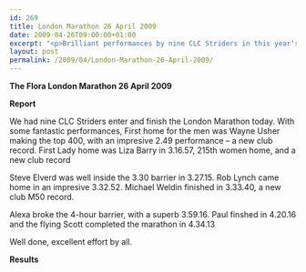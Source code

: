 ```yaml
---
id: 269
title: London Marathon 26 April 2009
date: 2009-04-26T09:00:00+01:00
excerpt: "<p>Brilliant performances by nine CLC Striders in this year's London marathon, 3 new club records, well done. Brendan Ward, Club Chairman London Marathon 2009 26 April 2009 Photos Report Results</p>"
layout: post
permalink: /2009/04/London-Marathon-26-April-2009/
---
```

**The Flora London Marathon 26 April 2009**</p> 

**Report**</p> 

We had nine CLC Striders enter and finish the London Marathon today. With some fantastic performances, First home for the men was Wayne Usher making the top 400, with an impresive 2.49 performance &#8211; a new club record. First Lady home was Liza Barry in 3.16.57, 215th women home, and a new club record

Steve Elverd was well inside the 3.30 barrier in 3.27.15. Rob Lynch came home in an impresive 3.32.52. Michael Weldin finished in 3.33.40, a new club M50 record.

Alexa broke the 4-hour barrier, with a superb 3.59.16. Paul finshed in 4.20.16 and the flying Scott completed the marathon in 4.34.13

Well done, excellent effort by all.

<a name="Report"></a><a name="Results"></a>

**Results**

<map name="100109w.jpg">
  <area shape="RECT" coords="677,27,696,48" alt="Race Winner" />
  
  <area shape="RECT" coords="379,28,393,45" alt="Sarah Greef" />
  
  <area shape="RECT" coords="354,28,368,46" alt="Rachel Vines" />
  
  <area shape="RECT" coords="303,28,318,46" alt="Anna Maughan" />
  
  <area shape="RECT" coords="206,28,220,46" alt="Dawn Addinall" />
  
  <area shape="RECT" coords="86,28,103,46" alt="Alex Evans" />
</map>

<map name="100109m.jpg">
  <area shape="RECT" coords="63,31,76,45" alt="Clive Scott" />
  
  <area shape="RECT" coords="112,32,121,44" alt="Paul Davies" />
  
  <area shape="RECT" coords="118,32,129,43" alt="Paul Stonuary" />
  
  <area shape="RECT" coords="223,29,236,47" alt="James Gibbs" />
  
  <area shape="RECT" coords="255,29,264,42" alt="David Smeath" />
  
  <area shape="RECT" coords="263,28,272,43" alt="Chris Hale" />
  
  <area shape="RECT" coords="275,31,288,45" alt="Rob Shute" />
  
  <area shape="RECT" coords="308,31,321,45" alt="Billy Bradshaw" />
  
  <area shape="RECT" coords="582,29,594,46" alt="Will Ferguson" />
  
  <area shape="RECT" coords="680,30,694,45" alt="Race Winner" />
</map>